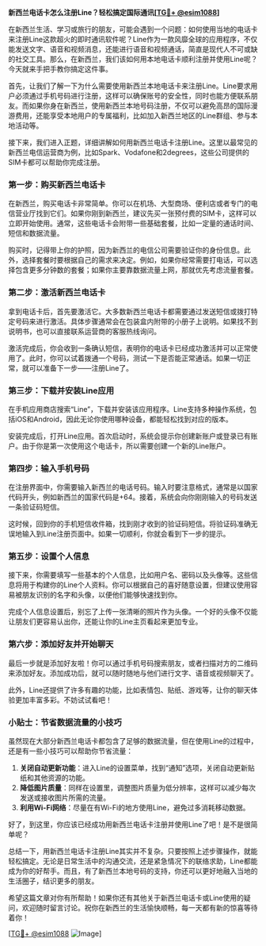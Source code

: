 **新西兰电话卡怎么注册Line？轻松搞定国际通讯[[TG💪+ @esim1088](https://t.me/s/esim1088)]**

在新西兰生活、学习或旅行的朋友，可能会遇到一个问题：如何使用当地的电话卡来注册Line这款超火的即时通讯软件呢？Line作为一款风靡全球的应用程序，不仅能发送文字、语音和视频消息，还能进行语音和视频通话，简直是现代人不可或缺的社交工具。那么，在新西兰，我们该如何用本地电话卡顺利注册并使用Line呢？今天就来手把手教你搞定这件事。

首先，让我们了解一下为什么需要使用新西兰本地电话卡来注册Line。Line要求用户必须通过手机号码进行注册，这样可以确保账号的安全性，同时也能方便联系朋友。而如果你身在新西兰，使用新西兰本地号码注册，不仅可以避免高昂的国际漫游费用，还能享受本地用户的专属福利，比如加入新西兰地区的Line群组、参与本地活动等。

接下来，我们进入正题，详细讲解如何用新西兰电话卡注册Line。这里以最常见的新西兰电信运营商为例，比如Spark、Vodafone和2degrees，这些公司提供的SIM卡都可以帮助你完成注册。

### 第一步：购买新西兰电话卡

在新西兰，购买电话卡非常简单。你可以在机场、大型商场、便利店或者专门的电信营业厅找到它们。如果你刚到新西兰，建议先买一张预付费的SIM卡，这样可以立即开始使用。通常，这些电话卡会附带一些基础套餐，比如一定量的通话时间、短信和数据流量。

购买时，记得带上你的护照，因为新西兰的电信公司需要验证你的身份信息。此外，选择套餐时要根据自己的需求来决定。例如，如果你经常需要打电话，可以选择包含更多分钟数的套餐；如果你主要靠数据流量上网，那就优先考虑流量套餐。

### 第二步：激活新西兰电话卡

拿到电话卡后，首先要激活它。大多数新西兰电话卡都需要通过发送短信或拨打特定号码来进行激活。具体步骤通常会在包装盒内附带的小册子上说明。如果找不到说明书，也可以直接联系运营商的客服热线询问。

激活完成后，你会收到一条确认短信，表明你的电话卡已经成功激活并可以正常使用了。此时，你可以试着拨通一个号码，测试一下是否能正常通话。如果一切正常，就可以准备下一步——注册Line了。

### 第三步：下载并安装Line应用

在手机应用商店搜索“Line”，下载并安装该应用程序。Line支持多种操作系统，包括iOS和Android，因此无论你使用哪种设备，都能轻松找到对应的版本。

安装完成后，打开Line应用。首次启动时，系统会提示你创建新账户或登录已有账户。由于你是第一次使用这个电话卡，所以需要创建一个新的Line账户。

### 第四步：输入手机号码

在注册界面中，你需要输入新西兰的电话号码。输入时要注意格式，通常是以国家代码开头，例如新西兰的国家代码是+64。接着，系统会向你刚刚输入的号码发送一条验证码短信。

这时候，回到你的手机短信收件箱，找到刚才收到的验证码短信。将验证码准确无误地输入到Line注册页面中。如果一切顺利，你就会看到下一步的提示。

### 第五步：设置个人信息

接下来，你需要填写一些基本的个人信息，比如用户名、密码以及头像等。这些信息将用于构建你的Line个人资料。你可以根据自己的喜好随意设置，但建议使用容易被朋友识别的名字和头像，以便他们能够快速找到你。

完成个人信息设置后，别忘了上传一张清晰的照片作为头像。一个好的头像不仅能让朋友们更容易认出你，还能让你的Line主页看起来更加专业。

### 第六步：添加好友并开始聊天

最后一步就是添加好友啦！你可以通过手机号码搜索朋友，或者扫描对方的二维码来添加好友。添加成功后，就可以随时随地与他们进行文字、语音或视频聊天了。

此外，Line还提供了许多有趣的功能，比如表情包、贴纸、游戏等，让你的聊天体验更加丰富多彩。不妨试试看吧！

### 小贴士：节省数据流量的小技巧

虽然现在大部分新西兰电话卡都包含了足够的数据流量，但在使用Line的过程中，还是有一些小技巧可以帮助你节省流量：

1. **关闭自动更新功能**：进入Line的设置菜单，找到“通知”选项，关闭自动更新贴纸和其他资源的功能。
2. **降低图片质量**：同样在设置里，调整图片质量为低分辨率，这样可以减少每次发送或接收图片所需的流量。
3. **利用Wi-Fi网络**：尽量在有Wi-Fi的地方使用Line，避免过多消耗移动数据。

好了，到这里，你应该已经成功用新西兰电话卡注册并使用Line了吧！是不是很简单呢？

总结一下，用新西兰电话卡注册Line其实并不复杂。只要按照上述步骤操作，就能轻松搞定。无论是日常生活中的沟通交流，还是紧急情况下的联络求助，Line都能成为你的好帮手。而且，有了新西兰本地号码的支持，你还可以更好地融入当地的生活圈子，结识更多的朋友。

希望这篇文章对你有所帮助！如果你还有其他关于新西兰电话卡或Line使用的疑问，欢迎随时留言讨论。祝你在新西兰的生活愉快顺畅，每一天都有新的惊喜等待着你！

[[TG💪+ @esim1088](https://t.me/s/esim1088) ![Image](https://i.postimg.cc/4NQfJmqS/Snipaste-2025-05-13-00-14-12.png)]